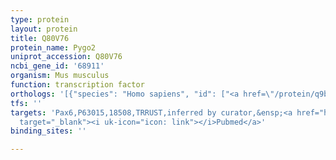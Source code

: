 ```yaml
---
type: protein
layout: protein
title: Q80V76
protein_name: Pygo2
uniprot_accession: Q80V76
ncbi_gene_id: '68911'
organism: Mus musculus
function: transcription factor
orthologs: '[{"species": "Homo sapiens", "id": ["<a href=\"/protein/q9brq0\">Q9BRQ0</a>"]}, {"species": "Rattus norvegicus", "id": ["B5DFG8"]}]'
tfs: ''
targets: 'Pax6,P63015,18508,TRRUST,inferred by curator,&ensp;<a href="https://www.ncbi.nlm.nih.gov/pubmed/?term=29087512%5Buid%5D+OR+17428831%5Buid%5D"
  target="_blank"><i uk-icon="icon: link"></i>Pubmed</a>'
binding_sites: ''

---
```

